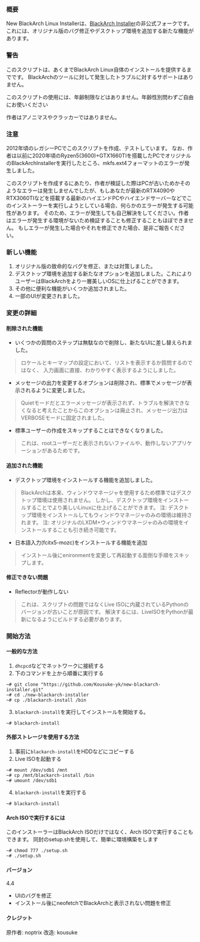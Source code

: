 ### 概要
New BlackArch Linux Installerは、[BlackArch Installer](https://github.com/BlackArch/blackarch-installer)の非公式フォークです。
これには、オリジナル版のバグ修正やデスクトップ環境を追加する新たな機能があります。

### 警告
このスクリプトは、あくまでBlackArch Linux自体のインストールを提供するまでです。
BlackArchのツールに対して発生したトラブルに対するサポートはありません。

このスクリプトの使用には、年齢制限などはありません。年齢性別問わずご自由にお使いください

作者はアノニマスやクラッカーではありません。

### 注意
2012年頃のレガシーPCでこのスクリプトを作成、テストしています。
なお、作者は以前に2020年頃のRyzen5(3600)+GTX1660TIを搭載したPCでオリジナルのBlackArchInstallerを実行したところ、mkfs.ext4フォーマットのエラーが発生しました。

このスクリプトを作成するにあたり、作者が検証した際はPCが古いためかそのようなエラーは発生しませんでしたが、もしあなたが最新のRTX4090やRTX3060TIなどを搭載する最新のハイエンドPCやハイエンドサーバーなどでこのインストーラーを実行しようとしている場合、何らかのエラーが発生する可能性があります。
そのため、エラーが発生しても自己解決をしてください。作者はエラーが発生する環境がないため検証することも修正することもほぼできません。
もしエラーが発生した場合やそれを修正できた場合、是非ご報告ください。

### 新しい機能
1. オリジナル版の致命的なバグを修正、または対策しました。
2. デスクトップ環境を追加する新たなオプションを追加しました。これによりユーザーはBlackArchをより一層美しいOSに仕上げることができます。
3. その他に便利な機能がいくつか追加されました。
4. 一部のUIが変更されました。

### 変更の詳細

#### 削除された機能
- いくつかの質問のステップは無駄なので削除し、新たなUIに差し替えられました。
> ロケールとキーマップの設定において、リストを表示するか質問するのではなく、
入力画面に直接、わかりやすく表示するようにしました。

- メッセージの出力を変更するオプションは削除され、標準でメッセージが表示されるように変更しました。
> Quietモードだとエラーメッセージが表示されず、トラブルを解決できなくなると考えたことからこのオプションは廃止され、メッセージ出力はVERBOSEモードに固定されました。

- 標準ユーザーの作成をスキップすることはできなくなりました。
> これは、rootユーザーだと表示されないファイルや、動作しないアプリケーションがあるためです。

#### 追加された機能
- デスクトップ環境をインストールする機能を追加しました。
> BlackArchは本来、ウィンドウマネージャを使用するため標準ではデスクトップ環境は使用されません。
しかし、デスクトップ環境をインストールすることでより美しいLinuxに仕上げることができます。
注: デスクトップ環境をインストールしてもウィンドウマネージャのみの環境は維持されます。
注: オリジナルのLXDM+ウィンドウマネージャのみの環境をインストールすることも引き続き可能です。

- 日本語入力(fcitx5-mozc)をインストールする機能を追加
> インストール後にenironmentを変更して再起動する面倒な手順をスキップします。

#### 修正できない問題
- Reflectorが動作しない
> これは、スクリプトの問題ではなくLive ISOに内蔵されているPythonのバージョンが古いことが原因です。
解決するには、LiveISOをPythonが最新になるようにビルドする必要があります。

### 開始方法
#### 一般的な方法
1. `dhcpcd`などでネットワークに接続する
2. 下のコマンドを上から順番に実行する
```
~# git clone "https://github.com/Kousuke-yk/new-blackarch-installer.git"
~# cd ./new-blackarch-installer
~# cp ./blackarch-install /bin
```

3. `blackarch-install`を実行してインストールを開始する。
```
~# blackarch-install
```

#### 外部ストレージを使用する方法
1. 事前に`blackarch-install`をHDDなどにコピーする
2. Live ISOを起動する

```
~# mount /dev/sdb1 /mnt
~# cp /mnt/blackarch-install /bin
~# umount /dev/sdb1
```

4. `blackarch-install`を実行する
```
~# blackarch-install
```

#### Arch ISOで実行するには
このインストーラーはBlackArch ISOだけではなく、Arch ISOで実行することもできます。
同封のsetup.shを使用して、簡単に環境構築をします
```
~# chmod 777 ./setup.sh
~# ./setup.sh
```

#### バージョン
4.4
- UIのバグを修正
- インストール後にneofetchでBlackArchと表示されない問題を修正

#### クレジット
原作者: noptrix
改造: kousuke
